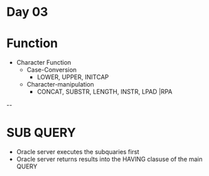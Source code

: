 # Day 03

# Function


- Character Function 
  - Case-Conversion
    - LOWER, UPPER, INITCAP
  - Character-manipulation
    - CONCAT, SUBSTR, LENGTH, INSTR, LPAD |RPA



--

# SUB QUERY
- Oracle server executes the subquaries first
- Oracle server returns results into the HAVING clasuse of the main QUERY

